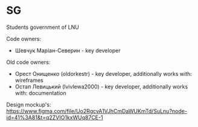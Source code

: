 # SG
Students government of LNU

Code owners:
- Шевчук Маріан-Северин - key developer

Old code owners:
- Орест Онищенко (oldorkestr) - key developer, additionally works with: wireframes
- Остап Левицький (lvivlewa2000)   - key developer, additionally works with: documentation

Design mockup's:
https://www.figma.com/file/Uo2RgcvA1VJhCmDaWUKmTd/SuLnu?node-id=41%3A81&t=q2ZVIO1kxWUq87CE-1
